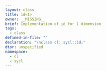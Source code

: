 ```yaml
---
layout: class
title: id<1>
owner: __MISSING__
brief: Implementation of id for 1 dimension
tags:
  - class
defined-in-file: ""
declaration: "\nclass cl::sycl::id;"
dtor: unspecified
namespace:
  - cl
  - sycl
---
```

